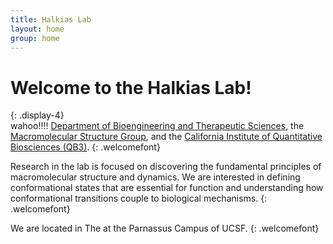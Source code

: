 ```yaml
---
title: Halkias Lab 
layout: home
group: home
---
```


# Welcome to the Halkias Lab!
{: .display-4}
<br>
wahoo!!!! [Department of Bioengineering and Therapeutic Sciences](http://bts.ucsf.edu/), the [Macromolecular Structure Group](http://msg.ucsf.edu/), and the [California Institute of Quantitative Biosciences (QB3)](http://qb3.org/). 
{: .welcomefont}

Research in the lab is focused on discovering the fundamental principles of macromolecular structure and dynamics.  We are interested in defining conformational states that are essential for function and understanding how conformational transitions couple to biological mechanisms.
{: .welcomefont}

We are located in The at the Parnassus Campus of UCSF.
{: .welcomefont}
